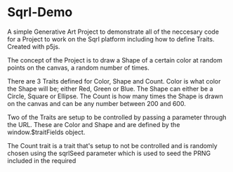 # Sqrl-Demo
A simple Generative Art Project to demonstrate all of the neccesary code for a Project to work on the Sqrl platform including how to define Traits. Created with p5js.

The concept of the Project is to draw a Shape of a certain color at random points on the canvas, a random number of times.

There are 3 Traits defined for Color, Shape and Count. Color is what color the Shape will be; either Red, Green or Blue. The Shape can either be a Circle, Square or Ellipse. The Count is how many times the Shape is drawn on the canvas and can be any number between 200 and 600.

Two of the Traits are setup to be controlled by passing a parameter through the URL. These are Color and Shape and are defined by the window.$traitFields object.

The Count trait is a trait that's setup to not be controlled and is randomly chosen using the sqrlSeed parameter which is used to seed the PRNG included in the required <script> in the head of the index.html.

The Project is hosted here: https://projects.onsqrl.art/sqrl-demo/index.html

The sqrlSeed parameter must always be passed into the URL for the code to work because the PRNG must be seeded with something like this:
https://projects.onsqrl.art/sqrl-demo/index.html?sqrlSeed=0123456789ABCDEF
  
If neither of the two parameters for color or shape are passed in, the code chooses a random color and shape from the options Red, Green, Blue and Circle, Square, Ellipse respectively by using the random_choice function of the PRNG which gets seeded by the sqrlSeed parameter.
  
Notice if you pass in a different seed value, a different output is generated, like this:
https://projects.onsqrl.art/sqrl-demo/index.html?sqrlSeed=LNaja1cn8cJSmAwgL6ZoV6cfrjP99EMxnm8mptE664DuzUisGwCtjnwbLrfB37SC 

If we pass a color value through the URL like this:
https://projects.onsqrl.art/sqrl-demo/index.html?sqrlSeed=123456789ABCDEF&color=Green

The code always outputs a Green colored shape and the Shape and Count traits are still random.

If we pass both color and shape values through the URL like this:
https://projects.onsqrl.art/sqrl-demo/index.html?sqrlSeed=123456789ABCDEF&color=Green&shape=Circle

The code always outputs Green colored Circles but the Count trait is still random and can be any number between 200 and 600.


This code demonstrates several requirements for a Project to work on the Sqlr platform including:
<ul>
  <li>how to define contolled Traits with the window.$traitFields object</li>
  <li>how to use conditional logic to look for Trait parameter(s) in the URL and if not found, pick a random value for the Trait</li>
  <li>how to have a Trait that isn't controlled through a parameter and is always random respective to the sqrlSeed</li>
  <li>how to build the window.$traitValues object so the Sqrl platform knows the Traits for each iteration</li>
  <li>how to include the required script in the head of the index.html file</li>
  <li>scripts in the head to properly load dependencies like the p5js.min.js and the style.css files</li>
  <li>how to load the p5js code (sketch.js) in the body of the index.html file</li>
  <li>how to make the output dimensionless or resolution agnostic through the M = SHORT / DEFAULT_SIZE variable and multiplying the shape sizes by M</li>
  </ul>

If you have questions or need help and support, please join our <a href="https://discord.gg/XZ6AqN95" target="_blank">Discord server</a> and seek guideance from the community or team.

